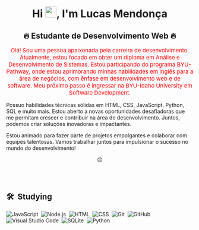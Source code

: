 
<h1 align="center">Hi <img src="https://raw.githubusercontent.com/kaueMarques/kaueMarques/master/hi.gif" height="30px">, I'm Lucas Mendonça</h1>
            <h2 align="center"> 🔥 Estudante de Desenvolvimento Web 🔥 </h2>

<p align="center" style="color: red; font-size: 15px; align: center;">Olá! Sou uma pessoa apaixonada pela carreira de desenvolvimento. Atualmente, estou focado em obter um diploma em Análise e Desenvolvimento de Sistemas. Estou participando do programa BYU-Pathway, onde estou aprimorando minhas habilidades em inglês para a área de negócios, com ênfase em desenvolvimento web e de software. Meu próximo passo é ingressar na BYU-Idaho University em Software Development.

Possuo habilidades técnicas sólidas em HTML, CSS, JavaScript, Python, SQL e muito mais. Estou aberto a novas oportunidades desafiadoras que me permitam crescer e contribuir na área de desenvolvimento. Juntos, podemos criar soluções inovadoras e impactantes.

Estou animado para fazer parte de projetos empolgantes e colaborar com equipes talentosas. Vamos trabalhar juntos para impulsionar o sucesso no mundo do desenvolvimento!</p>

<p size="20px" align="center"> &#128525 </p>


<br><br>

## 🛠 &nbsp;Studying

![JavaScript](https://img.shields.io/badge/-JavaScript-05122A?style=flat&logo=javascript)&nbsp;
![Node.js](https://img.shields.io/badge/-Node.js-05122A?style=flat&logo=node.js)&nbsp;
![HTML](https://img.shields.io/badge/-HTML-05122A?style=flat&logo=HTML5)&nbsp;
![CSS](https://img.shields.io/badge/-CSS-05122A?style=flat&logo=CSS3&logoColor=1572B6)&nbsp;
![Git](https://img.shields.io/badge/-Git-05122A?style=flat&logo=git)&nbsp;
![GitHub](https://img.shields.io/badge/-GitHub-05122A?style=flat&logo=github)&nbsp;
![Visual Studio Code](https://img.shields.io/badge/-Visual%20Studio%20Code-05122A?style=flat&logo=visual-studio-code&logoColor=007ACC)&nbsp;
![SQLite](https://img.shields.io/badge/-SQLite-05122A?style=flat&logo=sqlite)&nbsp;
![Python](https://img.shields.io/badge/-Python-05122A?style=flat&logo=python)&nbsp;
